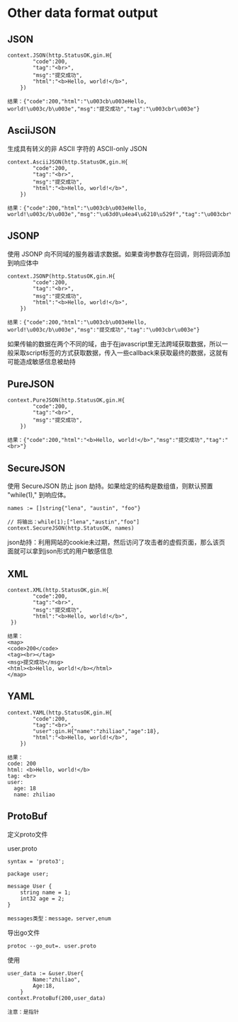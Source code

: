 # Other data format output

## JSON

```
context.JSON(http.StatusOK,gin.H{
        "code":200,
        "tag":"<br>",
        "msg":"提交成功",
        "html":"<b>Hello, world!</b>",
    })

结果：{"code":200,"html":"\u003cb\u003eHello, world!\u003c/b\u003e","msg":"提交成功","tag":"\u003cbr\u003e"}
```

## AsciiJSON

生成具有转义的非 ASCII 字符的 ASCII-only JSON

```
context.AsciiJSON(http.StatusOK,gin.H{
        "code":200,
        "tag":"<br>",
        "msg":"提交成功",
        "html":"<b>Hello, world!</b>",
    })

结果：{"code":200,"html":"\u003cb\u003eHello, world!\u003c/b\u003e","msg":"\u63d0\u4ea4\u6210\u529f","tag":"\u003cbr\u003e"}
```

## JSONP

使用 JSONP 向不同域的服务器请求数据。如果查询参数存在回调，则将回调添加到响应体中

```
context.JSONP(http.StatusOK,gin.H{
        "code":200,
        "tag":"<br>",
        "msg":"提交成功",
        "html":"<b>Hello, world!</b>",
    })

结果：{"code":200,"html":"\u003cb\u003eHello, world!\u003c/b\u003e","msg":"提交成功","tag":"\u003cbr\u003e"}
```

如果传输的数据在两个不同的域，由于在javascript里无法跨域获取数据，所以一般采取script标签的方式获取数据，传入一些callback来获取最终的数据，这就有可能造成敏感信息被劫持

## PureJSON

```
context.PureJSON(http.StatusOK,gin.H{
        "code":200,
        "tag":"<br>",
        "msg":"提交成功",
    })

结果：{"code":200,"html":"<b>Hello, world!</b>","msg":"提交成功","tag":"<br>"}
```

## SecureJSON

使用 SecureJSON 防止 json 劫持。如果给定的结构是数组值，则默认预置 "while(1)," 到响应体。

```
names := []string{"lena", "austin", "foo"}

// 将输出：while(1);["lena","austin","foo"]
context.SecureJSON(http.StatusOK, names)
```

json劫持：利用网站的cookie未过期，然后访问了攻击者的虚假页面，那么该页面就可以拿到json形式的用户敏感信息

## XML

```
context.XML(http.StatusOK,gin.H{
        "code":200,
        "tag":"<br>",
        "msg":"提交成功",
        "html":"<b>Hello, world!</b>",
 })

结果：
<map>
<code>200</code>
<tag><br></tag>
<msg>提交成功</msg>
<html><b>Hello, world!</b></html>
</map>
```

## YAML

```
context.YAML(http.StatusOK,gin.H{
        "code":200,
        "tag":"<br>",
        "user":gin.H{"name":"zhiliao","age":18},
        "html":"<b>Hello, world!</b>",
    })

结果：
code: 200
html: <b>Hello, world!</b>
tag: <br>
user:
  age: 18
  name: zhiliao
```

## ProtoBuf

定义proto文件

user.proto

```
syntax = 'proto3';

package user;

message User {
    string name = 1;
    int32 age = 2;
}

messages类型：message，server,enum
```

导出go文件

```
protoc --go_out=. user.proto
```

使用

```
user_data := &user.User{
        Name:"zhiliao",
        Age:18,
    }
context.ProtoBuf(200,user_data)

注意：是指针
```